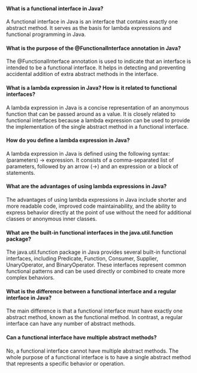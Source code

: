 #### What is a functional interface in Java?

   A functional interface in Java is an interface that contains exactly one abstract method. It serves as the basis for lambda expressions and functional programming in Java.

#### What is the purpose of the @FunctionalInterface annotation in Java?

   The @FunctionalInterface annotation is used to indicate that an interface is intended to be a functional interface. It helps in detecting and preventing accidental addition of extra abstract methods in the interface.

#### What is a lambda expression in Java? How is it related to functional interfaces?

   A lambda expression in Java is a concise representation of an anonymous function that can be passed around as a value. It is closely related to functional interfaces because a lambda expression can be used to provide the implementation of the single abstract method in a functional interface.

#### How do you define a lambda expression in Java?

   A lambda expression in Java is defined using the following syntax: (parameters) -> expression. It consists of a comma-separated list of parameters, followed by an arrow (->) and an expression or a block of statements.

#### What are the advantages of using lambda expressions in Java?

   The advantages of using lambda expressions in Java include shorter and more readable code, improved code maintainability, and the ability to express behavior directly at the point of use without the need for additional classes or anonymous inner classes.

#### What are the built-in functional interfaces in the java.util.function package?

   The java.util.function package in Java provides several built-in functional interfaces, including Predicate, Function, Consumer, Supplier, UnaryOperator, and BinaryOperator. These interfaces represent common functional patterns and can be used directly or combined to create more complex behaviors.

#### What is the difference between a functional interface and a regular interface in Java?

   The main difference is that a functional interface must have exactly one abstract method, known as the functional method. In contrast, a regular interface can have any number of abstract methods.

#### Can a functional interface have multiple abstract methods?

   No, a functional interface cannot have multiple abstract methods. The whole purpose of a functional interface is to have a single abstract method that represents a specific behavior or operation.